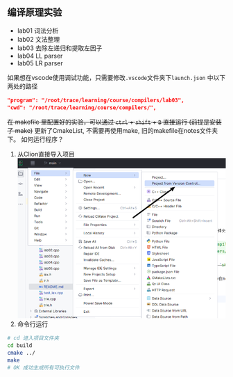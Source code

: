 ## 编译原理实验
- lab01 词法分析
- lab02 文法整理
- lab03 去除左递归和提取左因子
- lab04 LL parser
- lab05 LR parser

如果想在vscode使用调试功能，只需要修改`.vscode`文件夹下`launch.json` 中以下两处的路径
```json
"program": "/root/trace/learning/course/compilers/lab03",
"cwd": "/root/trace/learning/course/compilers/",
```
~~在 makefile 里配置好的实验，可以通过 `ctrl` + `shift` + `B` 直接运行
(前提是安装了 make)~~
更新了CmakeList, 不需要再使用make, 旧的makefile在notes文件夹下。
如何运行程序？
1. 从Clion直接导入项目
![img.png](res/image/img.png)
2. 命令行运行
```bash
# cd 进入项目文件夹
cd build
cmake ../
make
# OK 成功生成所有可执行文件
```
